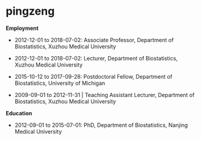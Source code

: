 # pingzeng


**Employment**
+ 2012-12-01 to 2018-07-02: Associate Professor, Department of Biostatistics, Xuzhou Medical University

+ 2012-12-01 to 2018-07-02: Lecturer, Department of Biostatistics, Xuzhou Medical University

+ 2015-10-12 to 2017-09-28: Postdoctoral Fellow, Department of Biostatistics, University of Michigan

+ 2009-09-01 to 2012-11-31 | Teaching Assistant Lecturer, Department of Biostatistics, Xuzhou Medical University


**Education**
+ 2012-09-01 to 2015-07-01: PhD, Department of Biostatistics, Nanjing Medical University


